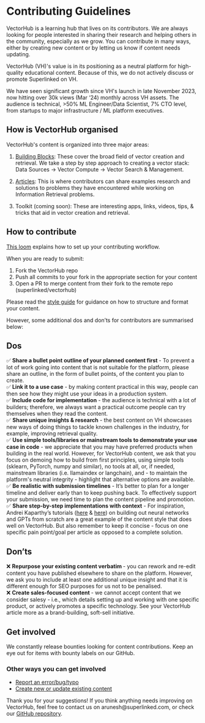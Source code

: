# Contributing Guidelines

VectorHub is a learning hub that lives on its contributors. We are always looking for people interested in sharing their research and helping others in the community, especially as we grow. You can contribute in many ways, either by creating new content or by letting us know if content needs updating.

VectorHub (VH)'s value is in its positioning as a neutral platform for high-quality educational content. Because of this, we do not actively discuss or promote Superlinked on VH.

We have seen significant growth since VH's launch in late November 2023, now hitting over 30k views (Mar ‘24) monthly across VH assets. The audience is technical, >50% ML Engineer/Data Scientist, 7% CTO level, from startups to major infrastructure / ML platform executives.

## How is VectorHub organised

VectorHub's content is organized into three major areas:

1. [Building Blocks](https://superlinked.com/vectorhub/building-blocks): These cover the broad field of vector creation and retrieval. We take a step by step approach to creating a vector stack: Data Sources -> Vector Compute -> Vector Search & Management.

2. [Articles](https://superlinked.com/vectorhub/all-articles): This is where contributors can share examples research and solutions to problems they have encountered while working on Information Retrieval problems.

3. Toolkit (coming soon): These are interesting apps, links, videos, tips, & tricks that aid in vector creation and retrieval.

## How to contribute

[This loom](https://www.loom.com/share/dd7f74501fa74740906910d7fb41e02e?sid=6ff5c716-ad70-43a2-968c-7f900b6fb613) explains how to set up your contributing workflow.

When you are ready to submit:
1. Fork the VectorHub repo
2. Push all commits to your fork in the appropriate section for your content
3. Open a PR to merge content from their fork to the remote repo (superlinked/vectorhub)

Please read the [style guide](https://superlinked.com/vectorhub/contributing/style-guide) for guidance on how to structure and format your content.

However, some additional dos and don’ts for contributors are summarised below:

## Dos
✅<b> Share a bullet point outline of your planned content first </b>- To prevent a lot of work going into content that is not suitable for the platform, please share an outline, in the form of bullet points, of the content you plan to create.
<br>
✅<b> Link it to a use case</b> - by making content practical in this way, people can then see how they might use your ideas in a production system.
<br>
✅<b> Include code for implementation</b> - the audience is technical with a lot of builders; therefore, we always want a practical outcome people can try themselves when they read the content.
<br>
✅ <b> Share unique insights & research</b> - the best content on VH showcases new ways of doing things to tackle known challenges in the industry, for example, improving retrieval quality.
<br>
✅ <b> Use simple tools/libraries or mainstream tools to demonstrate your use case in code</b> - we appreciate that you may have preferred products when building in the real world. However, for VectorHub content, we ask that you focus on demoing how to build from first principles, using simple tools (sklearn, PyTorch, numpy and similar), no tools at all, or, if needed, mainstream libraries (i.e. llamaindex or langchain), and - to maintain the platform's neutral integrity - highlight that alternative options are available.
<br>
✅ <b>Be realistic with submission timelines</b> - It’s better to plan for a longer timeline and deliver early than to keep pushing back. To effectively support your submission, we need time to plan the content pipeline and promotion.
<br>
✅ <b>Share step-by-step implementations with context</b> - For inspiration, Andrei Kaparthy’s tutorials  ([here](https://www.youtube.com/watch?v=VMj-3S1tku0&list=PLAqhIrjkxbuWI23v9cThsA9GvCAUhRvKZ) & [here](https://www.youtube.com/watch?v=zduSFxRajkE)) on building out neural networks and GPTs from scratch are a great example of the content style that does well on VectorHub. But also remember to keep it concise - focus on one specific pain point/goal per article as opposed to a complete solution.
<br>


## Don’ts
❌ <b>Repurpose your existing content verbatim </b>- you can rework and re-edit content you have published elsewhere to share on the platform. However, we ask you to include at least one additional unique insight and that it is different enough for SEO purposes for us not to be penalised.
<br>
❌ <b>Create sales-focused content </b>- we cannot accept content that we consider salesy - i.e., which details setting up and working with one specific product, or actively promotes a specific technology. See your VectorHub article more as a brand-building, soft-sell initiative.

## Get involved

We constantly release bounties looking for content contributions. Keep an eye out for items with bounty labels on our GitHub.

### Other ways you can get involved

- [Report an error/bug/typo](https://github.com/superlinked/VectorHub/issues)
- [Create new or update existing content](https://github.com/superlinked/VectorHub)

Thank you for your suggestions! If you think anything needs improving on VectorHub, feel free to contact us on arunesh\@superlinked.com, or check our [GitHub repository](https://github.com/superlinked/VectorHub).
